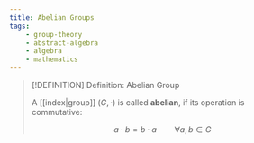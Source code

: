```yaml
---
title: Abelian Groups
tags:
    - group-theory
    - abstract-algebra
    - algebra
    - mathematics
---
```


>[!DEFINITION] Definition: Abelian Group
>
>A [[index|group]] $(G, \cdot)$ is called **abelian**, if its operation is commutative:
>
>$$
>a \cdot b = b \cdot a \qquad \forall a,b \in G
>$$
>